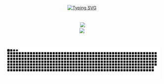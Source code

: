 <div align="center">
  <a href="https://git.io/typing-svg">
    <img src="https://readme-typing-svg.demolab.com?font=Fira+Code&weight=500&size=22&pause=1000&color=FF00F6&center=true&vCenter=true&random=false&width=524&lines=%E2%8A%B9+Welcome+to+my+profile!+%CB%99%E1%B5%95%CB%99+%E2%8A%B9+" alt="Typing SVG">
  </a>
</div>

#

<img align="right" alt="" height="190px" src="./src/lofi.gif">

<div style="text-align: center;" align="center">
<img align="center" alt="" src="./src/header-gif.gif">
  <picture>
  <source
    srcset="https://github-readme-stats.vercel.app/api?username=GiuliaMartinsS2&show_icons=true&theme=synthwave"
    media="(prefers-color-scheme: dark)"
  />
  <source
    srcset="https://github-readme-stats.vercel.app/api?username=GiuliaMartinsS2&show_icons=true"
    media="(prefers-color-scheme: light), (prefers-color-scheme: no-preference)"
  />
  <img src="https://github-readme-stats.vercel.app/api?username=anuraghazra&show_icons=true" />
</picture>
  
  <div style="text-align: center;" align="center">
  <a href="https://github.com/GiuliaMartinsS2/github-readme-stats">
    <img src="https://github-readme-stats-git-masterrstaa-rickstaa.vercel.app/api/top-langs/?username=GiuliaMartinsS2&line_height=10&card_width=10&layout=compact&hide_title=false&count_private=true&langs_count=4&show_icons=true&theme=synthwave">
  </a>
</div>
</div>

#

<picture align="center">
  <source media="(prefers-color-scheme: dark)" srcset="https://raw.githubusercontent.com/mari4souza/mari4souza/output/github-contribution-grid-snake-dark.svg">
  <source media="(prefers-color-scheme: light)" srcset="https://raw.githubusercontent.com/mari4souza/mari4souza/output/github-contribution-grid-snake-dark.svg">
  <img align="center" alt="github contribution grid snake animation" src="https://raw.githubusercontent.com/mari4souza/mari4souza/output/github-contribution-grid-snake.svg">
</picture>
